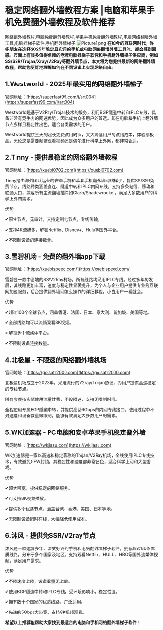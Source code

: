 # 稳定网络翻外墙教程方案 |电脑和苹果手机免费翻外墙教程及软件推荐
网络翻外墙教程,电脑免费翻外墙教程,苹果手机免费翻外墙教程,电脑网络翻墙外墙工具,电脑挂梯子软件,手机翻外墙梯子
![Picture1.png](https://p.inari.site/usr/795/67b2c51fba13c.png)
**在如今的互联网时代，许多朋友在选择2025年稳定且实用的手机或电脑网络翻墙外墙工具时。都会感到困惑。市面上有很多值得信赖的老牌电脑挂梯子软件和手机翻外墙梯子供应商，例如SS/SSR/Trojan/Xray/V2Ray等翻外墙节点，本文将为您提供最新的网络翻外墙教程，帮助您更好地理解如何在不同设备上实现网络自由。**

## 1.Westworld - 2025年最实用的网络翻外墙梯子
官网地址：[https://superfast99.com/i/art004](https://superfast99.com/i/art004)

Westworld是基于V2Ray/Trojan技术的服务，利用BGP隧道中转和IPLC专线，具备非常有竞争力的网速优势，因此成为众多用户的首选。其在电脑和手机上翻外墙节点多样且稳定性出色，适合各类需求的用户。

Westworld提供三天的超长免费试用时间，大大降低用户的试错成本，体验感极高。无论您是需要频繁观看视频还是偶尔进行科学上外网，都非常合适。

## 2.Tinny - 提供最稳定的网络翻外墙教程
官网地址：[https://xuebi0702.com](https://xuebi0702.com)

Tinny是由海外团队运营的安卓手机和苹果手机翻外墙网络梯子，提供SS/SSR免费节点，线路种类涵盖直连、隧道中转和IPLC内网专线，支持多条电信、移动和联通入口，兼容所有主流翻墙插件如Clash/Shadowrocket，满足大多数用户的科学上外网需求。

优势

✔原生节点，无审计，支持定制化节点，专线传输。

✔支持4K流媒体，解锁Netflix、Disney+、Hulu等国外平台。

✔不限制设备的连接数量。

## 3.雪碧机场 - 免费的翻外墙app下载
官网地址：[https://xuebispeed.com/](https://xuebispeed.com/)

雪碧是一款中高端的SS/V2Ray机场，所有线路均采用IPLC专线。经过多年的发展，其线路更加丰富，速度与稳定性显著提升，为个人与企业用户提供专业的互联网加速服务，后台提供翻外墙网怎么操作的详细教程，小白用户一看就会。

优势

✔超过100个全球节点，涵盖香港、法国、日本、意大利、新加坡、美国等地。

✔全部线路均可以流畅观看8K视频。

✔解锁多个流媒体平台。

✔不限制设备连接数量。

## 4.北极星 - 不限速的网络翻外墙机场
官网地址：[https://go.satr2000.com](https://go.satr2000.com)

北极星机场成立于2023年，采用流行的V2ray/Trojan协议，为用户提供高速稳定的专线节点。

所有套餐按实际使用流量计费，不设限速，支持无限制时间。

全程使用专属BGP隧道中转，并提供高达6Gbps的内网专线接口，使用过程中不对速度和设备数量做限制，能够有效满足大多数用户的需求。

## 5.WK加速器 - PC电脑和安卓苹果手机稳定翻外墙
官网地址：[https://wkjiasu.com](https://wkjiasu.com)

WK加速器是一家以高速和稳定著称的Trojan/V2Ray机场，全线使用IPLC专线技术，有效避免GFW封锁，其稳定性和速度都非常出色，适合科学上网和大型游戏。

优势

✔超大带宽，提供稳定的网络服务。

✔可支持8K视频播放。

✔提供多个优质节点，涵盖台湾、香港、美国、日本等地。

✔无限制设备同时在线，大幅降低使用成本。

## 6.沐风 - 提供免SSR/V2ray节点
沐风是一款运营多年、深受好评的手机和电脑翻外墙梯子软件，拥有超过80条优质线路，分布于多个国家及地区。支持观看Netflix、HULU、HBO等国外流媒体视频，满足用户需求。

优势

✔不限速度上限，设备数量无上限。

✔使用BGP隧道中转和IPLC专线，受环境影响小，稳定性强。

✔拥有数十个国家的优质线路，广泛适用。

✔先进的5Gbps大带宽，支持8K视频观看。

**希望以上推荐能帮助大家找到最适合的电脑和手机网络翻外墙梯子软件！**
